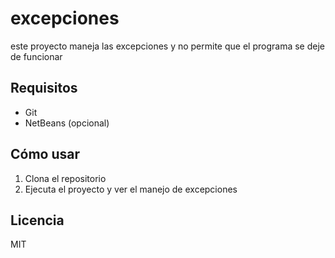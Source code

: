 # excepciones

este proyecto maneja las excepciones y no permite que el programa se deje de funcionar

## Requisitos

- Git
- NetBeans (opcional)

## Cómo usar

1. Clona el repositorio
2. Ejecuta el proyecto y ver el manejo de excepciones

## Licencia

MIT
